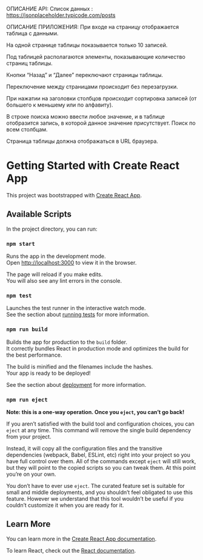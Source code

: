ОПИСАНИЕ API:
Список данных : https://jsonplaceholder.typicode.com/posts 

ОПИСАНИЕ ПРИЛОЖЕНИЯ:
При входе на страницу отображается таблица с данными.

На одной странице таблицы показывается только 10 записей.

Под таблицей располагаются элементы, показывающие количество страниц таблицы.

Кнопки “Назад” и “Далее” переключают страницы таблицы.

Переключение между страницами происходит без перезагрузки. 

При нажатии на заголовки столбцов происходит сортировка записей (от большего к меньшему или по алфавиту).

В строке поиска можно ввести любое значение, и в таблице отобразится запись, в которой данное значение присутствует. Поиск по всем столбцам.

Страница таблицы должна отображаться в URL браузера.


# Getting Started with Create React App

This project was bootstrapped with [Create React App](https://github.com/facebook/create-react-app).

## Available Scripts

In the project directory, you can run:

### `npm start`

Runs the app in the development mode.\
Open [http://localhost:3000](http://localhost:3000) to view it in the browser.

The page will reload if you make edits.\
You will also see any lint errors in the console.

### `npm test`

Launches the test runner in the interactive watch mode.\
See the section about [running tests](https://facebook.github.io/create-react-app/docs/running-tests) for more information.

### `npm run build`

Builds the app for production to the `build` folder.\
It correctly bundles React in production mode and optimizes the build for the best performance.

The build is minified and the filenames include the hashes.\
Your app is ready to be deployed!

See the section about [deployment](https://facebook.github.io/create-react-app/docs/deployment) for more information.

### `npm run eject`

**Note: this is a one-way operation. Once you `eject`, you can’t go back!**

If you aren’t satisfied with the build tool and configuration choices, you can `eject` at any time. This command will remove the single build dependency from your project.

Instead, it will copy all the configuration files and the transitive dependencies (webpack, Babel, ESLint, etc) right into your project so you have full control over them. All of the commands except `eject` will still work, but they will point to the copied scripts so you can tweak them. At this point you’re on your own.

You don’t have to ever use `eject`. The curated feature set is suitable for small and middle deployments, and you shouldn’t feel obligated to use this feature. However we understand that this tool wouldn’t be useful if you couldn’t customize it when you are ready for it.

## Learn More

You can learn more in the [Create React App documentation](https://facebook.github.io/create-react-app/docs/getting-started).

To learn React, check out the [React documentation](https://reactjs.org/).
